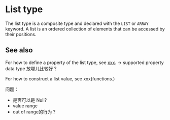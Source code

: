 # List type


The list type is a composite type and declared with the `LIST` or `ARRAY` keyword. A list is an ordered collection of elements that can be accessed by their positions.


## See also

For how to define a property of the list type, see [xxx](DDL).  -> supported property data type 放哪儿比较好？

For how to construct a list value, see xxx(functions.)



问题：
- 是否可以是 Null?
- value range
- out of range的行为？